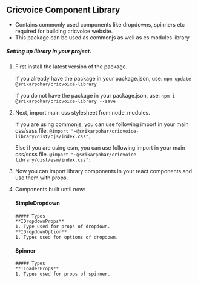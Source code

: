 ## Cricvoice Component Library
- Contains commonly used components like dropdowns, spinners etc required for building cricvoice website.
- This package can be used as commonjs as well as es modules library

##### Setting up library in your project.
1. First install the latest version of the package.

    If you already have the package in your package.json, use:
    ```npm update @srikarpohar/cricvoice-library```

    If you do not have the package in your package.json, use:
    ```npm i @srikarpohar/cricvoice-library --save```

2. Next, import main css stylesheet from node_modules.

    If you are using commonjs, you can use following import in your main css/sass file.
    ```@import "~@srikarpohar/cricvoice-library/dist/cjs/index.css";```

    Else if you are using esm, you can use following import in your main css/scss file.
    ```@import "~@srikarpohar/cricvoice-library/dist/esm/index.css";```

3. Now you can import library components in your react components and use them with props.

4. Components built until now:
    #### SimpleDropdown
       ##### Types
       **IDropdownProps** 
       1. Type used for props of dropdown.
       **IDropdownOption**
       1. Types used for options of dropdown.

    #### Spinner
       ##### Types
       **ILoaderProps**
       1. Types used for props of spinner. 


